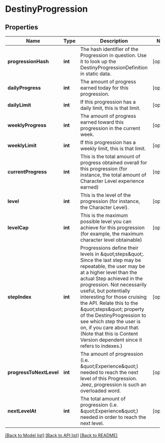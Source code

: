 # DestinyProgression

## Properties
Name | Type | Description | Notes
------------ | ------------- | ------------- | -------------
**progressionHash** | **int** | The hash identifier of the Progression in question. Use it to look up the DestinyProgressionDefinition in static data. | [optional] 
**dailyProgress** | **int** | The amount of progress earned today for this progression. | [optional] 
**dailyLimit** | **int** | If this progression has a daily limit, this is that limit. | [optional] 
**weeklyProgress** | **int** | The amount of progress earned toward this progression in the current week. | [optional] 
**weeklyLimit** | **int** | If this progression has a weekly limit, this is that limit. | [optional] 
**currentProgress** | **int** | This is the total amount of progress obtained overall for this progression (for instance, the total amount of Character Level experience earned) | [optional] 
**level** | **int** | This is the level of the progression (for instance, the Character Level). | [optional] 
**levelCap** | **int** | This is the maximum possible level you can achieve for this progression (for example, the maximum character level obtainable) | [optional] 
**stepIndex** | **int** | Progressions define their levels in \&quot;steps\&quot;. Since the last step may be repeatable, the user may be at a higher level than the actual Step achieved in the progression. Not necessarily useful, but potentially interesting for those cruising the API. Relate this to the \&quot;steps\&quot; property of the DestinyProgression to see which step the user is on, if you care about that. (Note that this is Content Version dependent since it refers to indexes.) | [optional] 
**progressToNextLevel** | **int** | The amount of progression (i.e. \&quot;Experience\&quot;) needed to reach the next level of this Progression. Jeez, progression is such an overloaded word. | [optional] 
**nextLevelAt** | **int** | The total amount of progression (i.e. \&quot;Experience\&quot;) needed in order to reach the next level. | [optional] 

[[Back to Model list]](../README.md#documentation-for-models) [[Back to API list]](../README.md#documentation-for-api-endpoints) [[Back to README]](../README.md)



